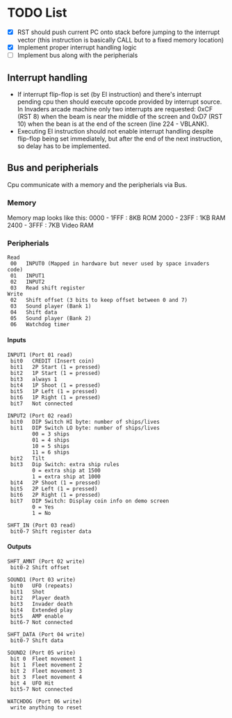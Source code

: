 # TODO List

- [x] RST should push current PC onto stack before jumping to the interrupt vector (this instruction is basically CALL but to a fixed memory location)
- [x] Implement proper interrupt handling logic
- [ ] Implement bus along with the peripherials

## Interrupt handling

- If interrupt flip-flop is set (by EI instruction) and there's interrupt pending cpu then should execute opcode provided by interrupt source. In Invaders arcade machine only two interrupts are requested: 0xCF (RST 8) when the beam is near the middle of the screen and 0xD7 (RST 10) when the bean is at the end of the screen (line 224 - VBLANK). 
- Executing EI instruction should not enable interrupt handling despite flip-flop being set immediately, but after the end of the next instruction, so delay has to be implemented.

## Bus and peripherials

Cpu communicate with a memory and the peripherials via Bus.

### Memory

Memory map looks like this:
0000 - 1FFF : 8KB ROM
2000 - 23FF : 1KB RAM
2400 - 3FFF : 7KB Video RAM

### Peripherials

```
Read
 00   INPUT0 (Mapped in hardware but never used by space invaders code)
 01   INPUT1
 02   INPUT2
 03   Read shift register
Write
 02   Shift offset (3 bits to keep offset between 0 and 7)
 03   Sound player (Bank 1)
 04   Shift data
 05   Sound player (Bank 2)
 06   Watchdog timer
```

#### Inputs

```
INPUT1 (Port 01 read)
 bit0   CREDIT (Insert coin)
 bit1   2P Start (1 = pressed)
 bit2   1P Start (1 = pressed)
 bit3   always 1
 bit4   1P Shoot (1 = pressed)
 bit5   1P Left (1 = pressed)
 bit6   1P Right (1 = pressed)
 bit7   Not connected

INPUT2 (Port 02 read)
 bit0   DIP Switch HI byte: number of ships/lives
 bit1   DIP Switch LO byte: number of ships/lives
        00 = 3 ships
        01 = 4 ships
        10 = 5 ships
        11 = 6 ships
 bit2   Tilt
 bit3   Dip Switch: extra ship rules
        0 = extra ship at 1500
        1 = extra ship at 1000
 bit4   2P Shoot (1 = pressed)
 bit5   2P Left (1 = pressed)
 bit6   2P Right (1 = pressed)
 bit7   DIP Switch: Display coin info on demo screen
        0 = Yes
        1 = No

SHFT_IN (Port 03 read)
 bit0-7 Shift register data
```

#### Outputs

```
SHFT_AMNT (Port 02 write)
 bit0-2 Shift offset

SOUND1 (Port 03 write)
 bit0   UFO (repeats)
 bit1   Shot
 bit2   Player death
 bit3   Invader death
 bit4   Extended play
 bit5   AMP enable
 bit6-7 Not connected

SHFT_DATA (Port 04 write)
 bit0-7 Shift data

SOUND2 (Port 05 write)
 bit 0  Fleet movement 1
 bit 1  Fleet movement 2
 bit 2  Fleet movement 3
 bit 3  Fleet movement 4
 bit 4  UFO Hit
 bit5-7 Not connected

WATCHDOG (Port 06 write)
 write anything to reset
```